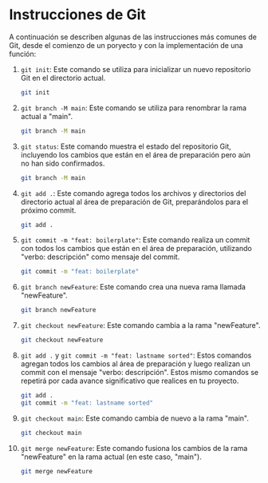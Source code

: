 # Instrucciones de Git

A continuación se describen algunas de las instrucciones más comunes de Git, desde el comienzo de un poryecto y con la implementación de una función:

1. `git init`: Este comando se utiliza para inicializar un nuevo repositorio Git en el directorio actual.

    ```bash
    git init
    ```

2. `git branch -M main`: Este comando se utiliza para renombrar la rama actual a "main".

    ```bash
    git branch -M main
    ```

3. `git status`: Este comando muestra el estado del repositorio Git, incluyendo los cambios que están en el área de preparación pero aún no han sido confirmados.

    ```bash
    git branch -M main
    ```

4. `git add .`: Este comando agrega todos los archivos y directorios del directorio actual al área de preparación de Git, preparándolos para el próximo commit.

    ```bash
    git add .
    ```

5. `git commit -m "feat: boilerplate"`: Este comando realiza un commit con todos los cambios que están en el área de preparación, utilizando "verbo: descripción" como mensaje del commit.

    ```bash
    git commit -m "feat: boilerplate"
    ```

6. `git branch newFeature`: Este comando crea una nueva rama llamada "newFeature".

    ```bash
    git branch newFeature
    ```

7. `git checkout newFeature`: Este comando cambia a la rama "newFeature".

    ```bash
    git checkout newFeature
    ```

8. `git add .` y `git commit -m "feat: lastname sorted"`: Estos comandos agregan todos los cambios al área de preparación y luego realizan un commit con el mensaje "verbo: descripción". Estos mismo comandos se repetirá por cada avance significativo que realices en tu proyecto.

    ```bash
    git add .
    git commit -m "feat: lastname sorted"
    ```

9. `git checkout main`: Este comando cambia de nuevo a la rama "main".

    ```bash
    git checkout main
    ```

10. `git merge newFeature`: Este comando fusiona los cambios de la rama "newFeature" en la rama actual (en este caso, "main").

    ```bash
    git merge newFeature
    ```
